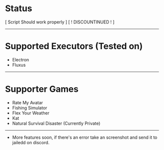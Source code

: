 # Status
[ Script Should work properly ]
[ ! DISCOUNTINUED ! ]

---------------
# Supported Executors (Tested on)

+ Electron
+ Fluxus
  
---------------

# Supporter Games

+ Rate My Avatar
+ Fishing Simulator
+ Flex Your Weather
+ Kat
+ Natural Survival Disaster (Currently Private)
---------------

+ More features soon, if there's an error take an screenshot and send it to jailedd on discord.
